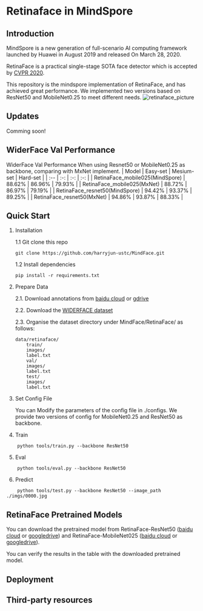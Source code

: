 # Retinaface in MindSpore


## Introduction
MindSpore is a new generation of full-scenario AI computing framework launched by Huawei in August 2019 and released On March 28, 2020.

RetinaFace is a practical single-stage SOTA face detector which is accepted by [CVPR 2020](https://openaccess.thecvf.com/content_CVPR_2020/html/Deng_RetinaFace_Single-Shot_Multi-Level_Face_Localisation_in_the_Wild_CVPR_2020_paper.html). 


This repository is the mindspore implementation of RetinaFace, and has achieved great performance. We implemented two versions based on ResNet50 and MobileNet0.25 to meet different needs.
![retinaface_picture](https://camo.githubusercontent.com/a3fa0edd910b60f94085b14fa1a171bfa30bfea7b9591ca7a380565e4e581b80/68747470733a2f2f696e7369676874666163652e61692f6173736574732f696d672f6769746875622f31313531334430352e6a7067)

## Updates
Comming soon!


  
## WiderFace Val Performance

WiderFace Val Performance When using Resnet50 or MobileNet0.25 as backbone, comparing with MxNet implement.
| Model | Easy-set | Mesium-set | Hard-set |
| :-- | :-: | :-: | :-: |
| RetinaFace_mobile025(MindSpore) | 88.62% | 86.96% | 79.93% |
| RetinaFace_mobile025(MxNet) | 88.72% | 86.97% | 79.19% |
| RetinaFace_resnet50(MindSpore) | 94.42% | 93.37% | 89.25% |
| RetinaFace_resnet50(MxNet) | 94.86% | 93.87% | 88.33% |



## Quick Start
1. Installation

    1.1 Git clone this repo

    ```
    git clone https://github.com/harryjun-ustc/MindFace.git
    ```

    1.2 Install dependencies

    ```
    pip install -r requirements.txt
    ```
    
2. Prepare Data

    2.1. Download annotations from [baidu cloud](link) or [gdrive](link)

    2.2. Download the [WIDERFACE dataset](http://shuoyang1213.me/WIDERFACE/)

    2.3. Organise the dataset directory under MindFace/RetinaFace/ as follows:
    ```
    data/retinaface/
        train/
        images/
        label.txt
        val/
        images/
        label.txt
        test/
        images/
        label.txt
    ```
3. Set Config File

    You can Modify the parameters of the config file in ./configs.
    We provide two versions of config for MobileNet0.25 and ResNet50 as backbone.

4. Train
```
    python tools/train.py --backbone ResNet50
```

5. Eval
```
    python tools/eval.py --backbone ResNet50
```

6. Predict
```
    python tools/test.py --backbone ResNet50 --image_path ./imgs/0000.jpg
```



## RetinaFace Pretrained Models
You can download the pretrained model from RetinaFace-ResNet50 ([baidu cloud](link) or [googledrive](link)) and  RetinaFace-MobileNet025 ([baidu cloud](link) or [googledrive](link)). 

You can verify the results in the table with the downloaded pretrained model.


## Deployment

## 

## Third-party resources

